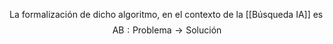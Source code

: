 La formalización de dicho algoritmo, en el contexto de la [[Búsqueda IA]] es $$\text{AB}:\text{Problema}→\text{Solución}$$
